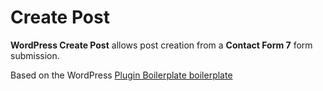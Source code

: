 # Create Post

__WordPress Create Post__ allows post creation from a __Contact Form 7__ form submission.

Based on the WordPress [Plugin Boilerplate boilerplate](https://github.com/DevinVinson/WordPress-Plugin-Boilerplate)